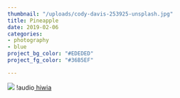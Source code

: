 ```yaml
---
thumbnail: "/uploads/cody-davis-253925-unsplash.jpg"
title: Pineapple
date: 2019-02-06
categories:
- photography
- blue
project_bg_color: "#EDEDED"
project_fg_color: "#36B5EF"

---
```

![](/uploads/cody-davis-253925-unsplash.jpg)
!audio[ hiwia ]( /audio/hiwia.mp3 )